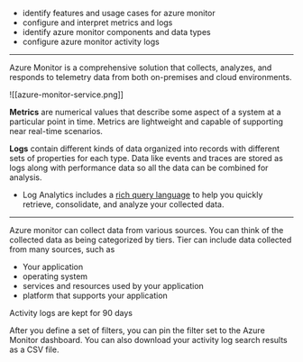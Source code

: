 
- identify features and usage cases for azure monitor
- configure and interpret metrics and logs
- identify azure monitor components and data types
- configure azure monitor activity logs

---

Azure Monitor is a comprehensive solution that collects, analyzes, and responds to telemetry data from both on-premises and cloud environments.

![[azure-monitor-service.png]]

**Metrics** are numerical values that describe some aspect of a system at a particular point in time. Metrics are lightweight and capable of supporting near real-time scenarios.

**Logs** contain different kinds of data organized into records with different sets of properties for each type. Data like events and traces are stored as logs along with performance data so all the data can be combined for analysis.

- Log Analytics includes a [rich query language](https://learn.microsoft.com/en-us/azure/azure-monitor/log-query/log-query-overview) to help you quickly retrieve, consolidate, and analyze your collected data.


---

Azure monitor can collect data from various sources. You can think of the collected data as being categorized by tiers. Tier can include data collected from many sources, such as
- Your application 
- operating system
- services and resources used by your application
- platform that supports your application


Activity logs are kept for 90 days


After you define a set of filters, you can pin the filter set to the Azure Monitor dashboard. You can also download your activity log search results as a CSV file.